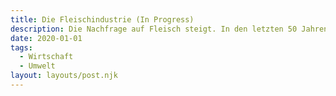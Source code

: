 ```yaml
---
title: Die Fleischindustrie (In Progress)
description: Die Nachfrage auf Fleisch steigt. In den letzten 50 Jahren hat sich die Produktion knapp vervierfacht, jedoch nahm die Bevölkerungszahl ebenfalls stetig zu. Was hat dies für Auswirkungen und wie können wir damit in der Zukunft umgehen?  
date: 2020-01-01
tags:
  - Wirtschaft
  - Umwelt
layout: layouts/post.njk
---
```

